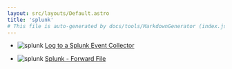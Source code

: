 ```yaml
---
layout: src/layouts/Default.astro
title: 'splunk'
# This file is auto-generated by docs/tools/MarkdownGenerator (index.js)
---
```


<ul>

<li>

![splunk](https://i.octopus.com/library/step-templates/splunk.png) [Log to a Splunk Event Collector](/splunk/log-to-a-splunk-event-collector/)

</li>
        
<li>

![splunk](https://i.octopus.com/library/step-templates/splunk.png) [Splunk - Forward File](/splunk/splunk-forward-file/)

</li>
        
</ul>

